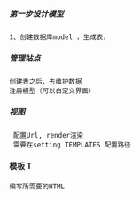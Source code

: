 ##### 第一步设计模型
     
    1、创建数据库model ，生成表，
 
##### 管理站点

    创建表之后，去维护数据
    注册模型（可以自定义界面）
    
##### 视图

     配置Url, render渲染
     需要在setting TEMPLATES 配置路径
     
#### 模板 T
    编写所需要的HTML
    
    
    